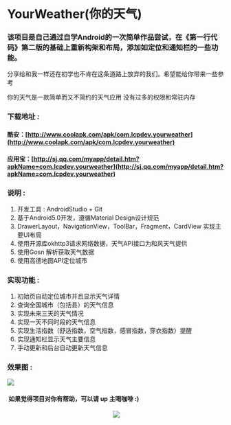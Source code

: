 # YourWeather(你的天气)

### 该项目是自己通过自学Android的一次简单作品尝试，在《第一行代码》第二版的基础上重新构架和布局，添加如定位和通知栏的一些功能。
分享给和我一样还在初学也不肯在这条道路上放弃的我们。希望能给你带来一些参考

你的天气是一款简单而又不简约的天气应用 没有过多的权限和常驻内存<br />

### 下载地址 :
#### 酷安：[http://www.coolapk.com/apk/com.lcpdev.yourweather](http://www.coolapk.com/apk/com.lcpdev.yourweather)<br/>
#### 应用宝：[http://sj.qq.com/myapp/detail.htm?apkName=com.lcpdev.yourweather](http://sj.qq.com/myapp/detail.htm?apkName=com.lcpdev.yourweather)<br />

### 说明 :
1.	开发工具 : AndroidStudio + Git
2.	基于Android5.0开发，遵循Material Design设计规范
3.	DrawerLayout，NavigationView，ToolBar，Fragment，CardView 实现主要UI布局
4.	使用开源库okhttp3请求网络数据，天气API接口为和风天气提供
5.	使用Gosn 解析获取天气数据
6.	使用高德地图API定位城市

### 实现功能 :

1.	初始页自动定位城市并且显示天气详情
2.	查询全国城市（包括县）的天气信息
3.	实现未来三天的天气情况
4.	实现一天不同时段的天气信息
5.	实现生活指数（舒适指数，空气指数，感冒指数，穿衣指数）提醒
6.	实现通知栏显示天气主要信息
7.	手动更新和后台自动更新天气信息

### 效果图 :

![](https://github.com/linchupeng/YourWeather/blob/master/images/detail.png)

####  如果觉得项目对你有帮助，可以请 up 主喝咖啡 :)
<div align=center>
  <img src="http://ozxa90mdk.bkt.clouddn.com/linchupeng.png"/>
</div>

